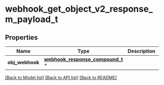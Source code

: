 # webhook_get_object_v2_response_m_payload_t

## Properties
Name | Type | Description | Notes
------------ | ------------- | ------------- | -------------
**obj_webhook** | [**webhook_response_compound_t**](webhook_response_compound.md) \* |  | 

[[Back to Model list]](../README.md#documentation-for-models) [[Back to API list]](../README.md#documentation-for-api-endpoints) [[Back to README]](../README.md)


